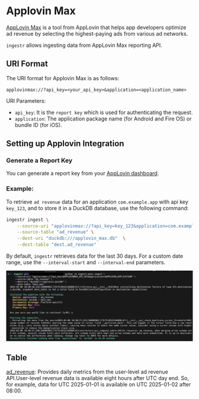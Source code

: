 # Applovin Max
[AppLovin Max](https://developers.applovin.com/en/max/getting-started/) is a tool from AppLovin that helps app developers optimize ad revenue by selecting the highest-paying ads from various ad networks.

`ingestr` allows ingesting data from AppLovin Max reporting API.

## URI Format
The URI format for Applovin Max is as follows:
```
applovinmax://?api_key=<your_api_key>&application=<application_name>
```

URI Parameters:
- `api_key`: It is the `report key` which is used for authenticating the request.
- `application`: The application package name (for Android and Fire OS) or bundle ID (for iOS).

## Setting up Applovin Integration

### Generate a Report Key
You can generate a report key from your [AppLovin dashboard](https://developers.applovin.com/en/max/max-dashboard/account/account-info/#keys).

### Example:
To retrieve `ad revenue` data for an application `com.example.app` with api key `key_123`, and to store it in a DuckDB database, use the following command:

```sh
ingestr ingest \
    --source-uri "applovinmax://?api_key=key_123&application=com.example.app" \
    --source-table "ad_revenue" \
    --dest-uri "duckdb:///applovin_max.db"  \
    --dest-table "dest.ad_revenue"
```
By default, `ingestr` retrieves data for the last 30 days. For a custom date range, use the `--interval-start` and `--interval-end` parameters.

<img alt="applovin_max_img" src="../media/applovin_max.png"/>

## Table
[ad_revenue](https://developers.applovin.com/en/max/reporting-apis/user-level-ad-revenue-api/): Provides daily metrics from the user-level ad revenue API.User-level revenue data is available eight hours after UTC day end. So, for example, data for UTC 2025-01-01 is available on UTC 2025-01-02 after 08:00.